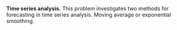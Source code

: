 **Time series analysis.** This problem investigates two methods for forecasting in time series analysis. Moving average or exponential smoothing.